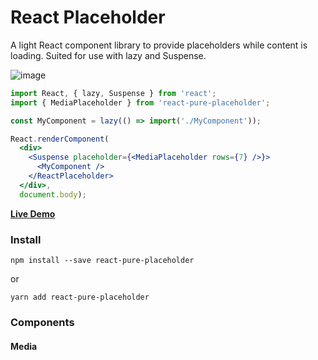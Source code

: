 # React Placeholder

A light React component library to provide placeholders while content is loading. Suited for use
with lazy and Suspense.  

![image](https://cloud.githubusercontent.com/assets/691940/24140211/78406120-0e1f-11e7-9738-af2b2434c50e.png)

```jsx
import React, { lazy, Suspense } from 'react';
import { MediaPlaceholder } from 'react-pure-placeholder';

const MyComponent = lazy(() => import('./MyComponent'));

React.renderComponent(
  <div>
    <Suspense placeholder={<MediaPlaceholder rows={7} />}>
      <MyComponent />
    </ReactPlaceholder>
  </div>,
  document.body);
```

[**Live Demo**](http://buildo.github.io/react-placeholder/#!/ReactPlaceholder)

### Install
```
npm install --save react-pure-placeholder
```

or

```
yarn add react-pure-placeholder
```

### Components

#### Media
